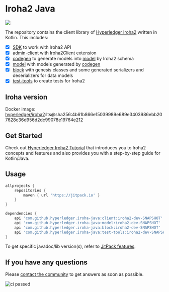 # Iroha2 Java

[![](https://img.shields.io/jitpack/v/hyperledger/iroha-java.svg)](https://jitpack.io/#hyperledger/iroha-java/iroha2-dev-SNAPSHOT)

The repository contains the client library of [Hyperledger Iroha2](https://github.com/hyperledger/iroha2) written in Kotlin. This includes:

- [x] [SDK](./modules/client) to work with Iroha2 API
- [x] [admin-client](./modules/admin-client/) with Iroha2Client extension
- [x] [codegen](./modules/codegen) to generate models into [model](./modules/model) by Iroha2 schema
- [x] [model](./modules/model) with models generated by [codegen](./modules/codegen)
- [x] [block](./modules/block) with genesis classes and some generated serializers and deserializers for data models
- [x] [test-tools](./modules/test-tools/) to create tests for Iroha2

## Iroha version

Docker image: [hyperledger/iroha2](https://hub.docker.com/r/hyperledger/iroha2/tags):lts@sha256:4b61b866e15039989e689e3403986ebb207628c36d956d2dc99078e19764e212

## Get Started

Check out [Hyperledger Iroha2 Tutorial](https://hyperledger.github.io/iroha-2-docs/) that introduces you to Iroha2 concepts and features and also provides you with a step-by-step guide for Kotlin/Java.

## Usage

```groovy
allprojects {
    repositories {
        maven { url 'https://jitpack.io' }
    }
}

dependencies {
    api 'com.github.hyperledger.iroha-java:client:iroha2-dev-SNAPSHOT'
    api 'com.github.hyperledger.iroha-java:model:iroha2-dev-SNAPSHOT'
    api 'com.github.hyperledger.iroha-java:block:iroha2-dev-SNAPSHOT'
    api 'com.github.hyperledger.iroha-java:test-tools:iroha2-dev-SNAPSHOT'
}
```

To get specific javadoc/lib version(s), refer to [JitPack features](https://jitpack.io/docs/#features).

## If you have any questions

Please [contact the community](https://github.com/hyperledger/iroha#need-help) to get answers as soon as possible.

![ci passed](https://github.com/github/iroha2-java/actions/workflows/iroha2-ci.yml/badge.svg?event=push)
